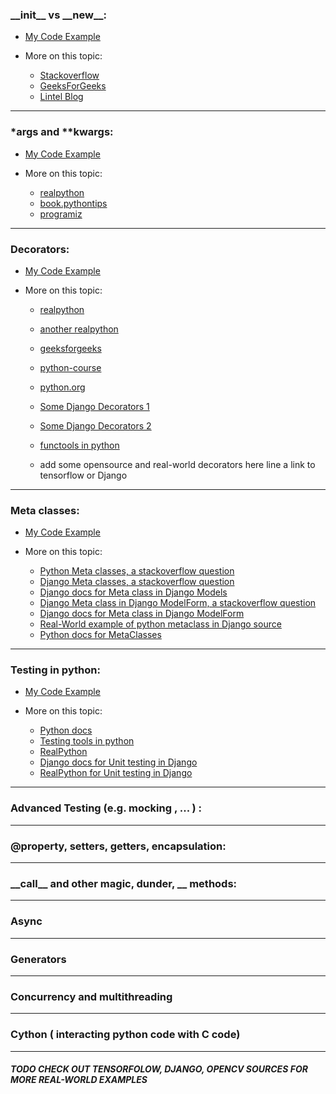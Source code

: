 <!-- topic 1 -->

<h3> __init__ vs __new__:</h3>

- <a href="/examples/code1.py">My Code Example</a>

- More on this topic:

    - <a href="https://stackoverflow.com/questions/674304/why-is-init-always-called-after-new">Stackoverflow</a>
    - <a href="https://www.geeksforgeeks.org/__new__-in-python/">GeeksForGeeks</a>
    - <a href="https://howto.lintel.in/python-__new__-magic-method-explained/">Lintel Blog</a>

<hr>



<h3> *args and **kwargs:</h3>

- <a href="/examples/code2.py">My Code Example</a>

- More on this topic:

    - <a href="https://realpython.com/python-kwargs-and-args/">realpython</a>
    - <a href="https://book.pythontips.com/en/latest/args_and_kwargs.html">book.pythontips</a>
    - <a href="https://www.programiz.com/python-programming/args-and-kwargs">programiz</a>

<hr>



<h3> Decorators:</h3>

- <a href="/examples/code3.py">My Code Example</a>

- More on this topic:

    - <a href="https://realpython.com/primer-on-python-decorators/">realpython</a>
    - <a href="https://realpython.com/inner-functions-what-are-they-good-for/">another realpython</a>
    - <a href="https://www.geeksforgeeks.org/decorators-in-python/">geeksforgeeks</a>
    - <a href="https://www.python-course.eu/python3_decorators.php">python-course</a>
    - <a href="https://www.python.org/dev/peps/pep-0318/">python.org</a>
    - <a href="https://github.com/django/django/blob/main/django/contrib/admin/decorators.py">Some Django Decorators
      1</a>
    - <a href="https://github.com/django/django/blob/main/django/contrib/auth/decorators.py">Some Django Decorators
      2</a>
    - <a href="https://docs.python.org/3/library/functools.html">functools in python</a>

    - add some opensource and real-world decorators here line a link to tensorflow or Django

<hr>


<h3> Meta classes:</h3>

- <a href="/examples/code4.py"> My Code Example </a>

- More on this topic:

    - <a href="https://stackoverflow.com/a/6581949/14119218"> Python Meta classes, a stackoverflow question</a>
    - <a href="https://stackoverflow.com/a/10344231/14119218"> Django Meta classes, a stackoverflow question</a>
    - <a href="https://docs.djangoproject.com/en/dev/topics/db/models/#meta-options"> Django docs for Meta class in Django Models</a>
    - <a href="https://stackoverflow.com/questions/39476334/why-class-meta-is-necessary-while-creating-a-model-form"> Django Meta class in Django ModelForm, a stackoverflow question</a>
    - <a href="https://docs.djangoproject.com/en/dev/topics/forms/modelforms/"> Django docs for Meta class in Django ModelForm </a>
    - <a href="https://github.com/django/django/blob/main/django/db/models/base.py"> Real-World example of python metaclass in Django source </a>
    - <a href="https://docs.python.org/3.9/reference/datamodel.html#metaclasses"> Python docs for MetaClasses </a>

<hr>  

<h3> Testing in python:</h3>

- <a href="/examples/code5.py"> My Code Example </a>

- More on this topic:
    - <a href="https://docs.python.org/3/library/unittest.html"> Python docs </a>
    - <a href="https://wiki.python.org/moin/PythonTestingToolsTaxonomy"> Testing tools in python </a>
    - <a href="https://realpython.com/python-testing/"> RealPython </a>
    - <a href="https://docs.djangoproject.com/en/3.1/topics/testing/"> Django docs for Unit testing in Django </a>
    - <a href="https://realpython.com/testing-in-django-part-1-best-practices-and-examples/"> RealPython for Unit testing in Django </a>

<hr>  

<h3> Advanced Testing (e.g. mocking , ... ) :</h3>  


  
<hr>  

<h3> @property, setters, getters, encapsulation:</h3>


<hr>  

<h3> __call__ and other magic, dunder, __  methods:</h3>


<hr>  

<h3> Async</h3>

<hr>  

<h3> Generators</h3>  


<hr>  

<h3> Concurrency and multithreading</h3>  


<hr>  

<h3> Cython ( interacting python code with C code) </h3>  


<hr>

<h5> TODO CHECK OUT TENSORFOLOW, DJANGO, OPENCV SOURCES FOR MORE REAL-WORLD EXAMPLES  </h5>